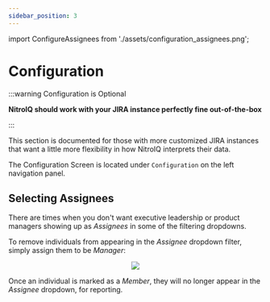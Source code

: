 ```yaml
---
sidebar_position: 3
---
```


import ConfigureAssignees from './assets/configuration_assignees.png';


# Configuration

:::warning Configuration is Optional

**NitroIQ should work with your JIRA instance perfectly fine out-of-the-box**

:::

This section is documented for those with more customized JIRA instances that want a little more flexibility in how NitroIQ interprets their data.

The Configuration Screen is located under `Configuration` on the left navigation panel.

## Selecting Assignees

There are times when you don't want executive leadership or product managers showing up as *Assignees* in some of the filtering dropdowns. 

To remove individuals from appearing in the *Assignee* dropdown filter, simply assign them to be *Manager*:

<div align="center">
<img src={ConfigureAssignees} className="doc_image"/>
</div>

Once an individual is marked as a *Member*, they will no longer appear in the *Assignee* dropdown, for reporting.